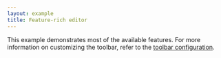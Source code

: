 ```yaml
---
layout: example
title: Feature-rich editor
---
```


This example demonstrates most of the available features. For more information on customizing the toolbar, refer to the [toolbar configuration](/reference/toolbar-config.md).

<script setup>
import { data } from '../assets/values/default-value.data.js';

const toolbarItems = [
  'undo',
  'redo',
  '|',
  'heading',
  'fontFamily',
  'fontSize',
  '|',
  'formatPainter',
  'removeFormat',
  'bold',
  'italic',
  'underline',
  'strikethrough',
  'superscript',
  'subscript',
  'code',
  '|',
  'fontColor',
  'highlight',
  '|',
  'numberedList',
  'bulletedList',
  'checklist',
  '|',
  'alignLeft',
  'alignCenter',
  'alignRight',
  'alignJustify',
  '|',
  'increaseIndent',
  'decreaseIndent',
  '|',
  'link',
  'image',
  'video',
  'file',
  'emoji',
  'specialCharacter',
  'codeBlock',
  'equation',
  'blockQuote',
  'paragraph',
  'hr',
  '|',
  'selectAll',
];
const slashItems = [
  'image',
  'file',
  'heading1',
  'heading2',
  'heading3',
  'heading4',
  'heading5',
  'heading6',
  'paragraph',
  'blockQuote',
  'numberedList',
  'bulletedList',
  'checklist',
  'hr',
  'codeBlock',
  'video',
  'equation',
];
const rootStyle = {
  height: '500px',
  overflow: 'auto',
};
</script>

<DefaultEditor :toolbar="toolbarItems" :value="data.value" :slash="slashItems" :rootStyle="rootStyle" />
